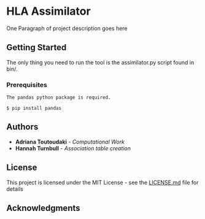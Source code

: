 # HLA Assimilator

One Paragraph of project description goes here

## Getting Started

The only thing you need to run the tool is the assimilator.py script found in bin/.

### Prerequisites

```
The pandas python package is required. 

$ pip install pandas

```

## Authors

* **Adriana Toutoudaki** - *Computational Work*
* **Hannah Turnbull** - *Association table creation*


## License

This project is licensed under the MIT License - see the [LICENSE.md](LICENSE.md) file for details

## Acknowledgments




